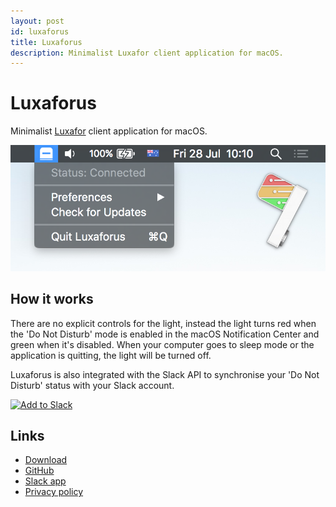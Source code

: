 ```yaml
---
layout: post
id: luxaforus
title: Luxaforus
description: Minimalist Luxafor client application for macOS.
---
```


# Luxaforus

Minimalist [Luxafor](https://luxafor.com/) client application for macOS.

<img class="hero" src="../assets/images/hero_luxaforus.png" />

## How it works

There are no explicit controls for the light, instead the light turns red when the 'Do Not Disturb' mode is enabled in the macOS Notification Center and green when it's disabled. When your computer goes to sleep mode or the application is quitting, the light will be turned off.

Luxaforus is also integrated with the Slack API to synchronise your 'Do Not Disturb' status with your Slack account.

<a href="https://slack.com/oauth/authorize?&client_id=82086680103.217168275137&scope=dnd:write"><img alt="Add to Slack" height="40" width="139" src="https://platform.slack-edge.com/img/add_to_slack.png" srcset="https://platform.slack-edge.com/img/add_to_slack.png 1x, https://platform.slack-edge.com/img/add_to_slack@2x.png 2x" /></a>

## Links

* [Download](https://github.com/traversals/luxaforus/releases/latest)
* [GitHub](https://github.com/traversals/luxaforus)
* [Slack app](https://traversal.slack.com/apps/A6D4Y8341-luxaforus)
* [Privacy policy](/luxaforus/privacy)

